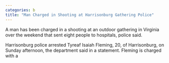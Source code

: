 ```yaml
---
categories: b
title: "Man Charged in Shooting at Harrisonburg Gathering Police"
---
```


A man has been charged in a shooting at an outdoor gathering in Virginia over the weekend that sent eight people to hospitals, police said. 



Harrisonburg police arrested Tyreaf Isaiah Fleming, 20, of Harrisonburg, on Sunday afternoon, the department said in a statement. Fleming is charged with a